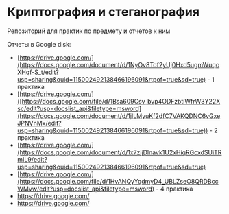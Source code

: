 # Криптография и стеганография
Репозиторий для практик по предмету и отчетов к ним




Отчеты в Google disk:
- [https://drive.google.com/](https://docs.google.com/document/d/1NyOv8Tof2yUj0Hxd5ugmWuqoXHqf-S_t/edit?usp=sharing&ouid=115002492138466196091&rtpof=true&sd=true) - 1 практика
- [https://drive.google.com/]([https://docs.google.com/file/d/1Bsa609Csv_bvp4ODFzbtiWfrW3Y22Xsc/edit?usp=docslist_api&filetype=msword](https://docs.google.com/document/d/1jILMyuKf2dfC7VAKQDNC6vGxeJPNVnMx/edit?usp=sharing&ouid=115002492138466196091&rtpof=true&sd=true)) - 2 практика
- [https://drive.google.com/](https://docs.google.com/document/d/1x7zijDlnavk1U2xHiqRGcxdSUiTRmIL9/edit?usp=sharing&ouid=115002492138466196091&rtpof=true&sd=true)
- [https://drive.google.com/](https://docs.google.com/file/d/1HvANQyYqdmyD4_UBLZseO8QRDBccWMvw/edit?usp=docslist_api&filetype=msword) - 4 практика
- https://drive.google.com/
- https://drive.google.com/
